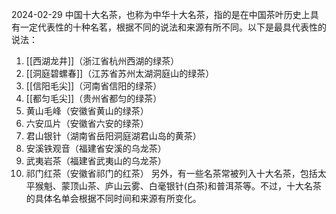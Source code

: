 2024-02-29
中国十大名茶，也称为中华十大名茶，指的是在中国茶叶历史上具有一定代表性的十种名茗，根据不同的说法和来源有所不同。以下是最具代表性的说法：
1. [[西湖龙井]]（浙江省杭州西湖的绿茶）
2. [[洞庭碧螺春]]（江苏省苏州太湖洞庭山的绿茶）
3. [[信阳毛尖]]（河南省信阳的绿茶）
4. [[都匀毛尖]]（贵州省都匀的绿茶）
5. 黄山毛峰（安徽省黄山的绿茶）
6. 六安瓜片（安徽省六安的绿茶）
7. 君山银针（湖南省岳阳洞庭湖君山岛的黄茶）
8. 安溪铁观音（福建省安溪的乌龙茶）
9. 武夷岩茶（福建省武夷山的乌龙茶）
10. 祁门红茶（安徽省祁门的红茶）
另外，有一些名茶常被列入十大名茶，包括太平猴魁、蒙顶山茶、庐山云雾、白毫银针(白茶)和普洱茶等。不过，十大名茶的具体名单会根据不同时间和来源有所变化。
